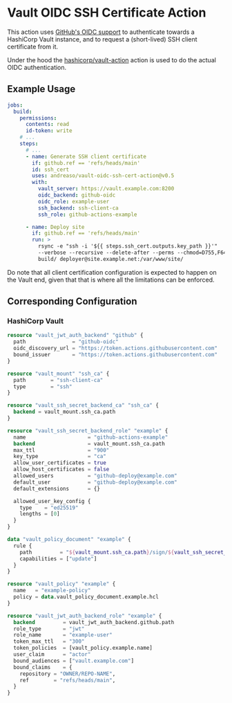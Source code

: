 # Vault OIDC SSH Certificate Action

This action uses [GitHub's OIDC support][1] to authenticate towards a
HashiCorp Vault instance, and to request a (short-lived) SSH client
certificate from it.

Under the hood the [hashicorp/vault-action][2] action is used to do
the actual OIDC authentication.


## Example Usage

```yaml
jobs:
  build:
    permissions:
      contents: read
      id-token: write
    # ...
    steps:
      # ...
      - name: Generate SSH client certificate
        if: github.ref == 'refs/heads/main'
        id: ssh_cert
        uses: andreaso/vault-oidc-ssh-cert-action@v0.5
        with:
          vault_server: https://vault.example.com:8200
          oidc_backend: github-oidc
          oidc_role: example-user
          ssh_backend: ssh-client-ca
          ssh_role: github-actions-example

      - name: Deploy site
        if: github.ref == 'refs/heads/main'
        run: >
          rsync -e "ssh -i '${{ steps.ssh_cert.outputs.key_path }}'"
          --verbose --recursive --delete-after --perms --chmod=D755,F644
          build/ deployer@site.example.net:/var/www/site/
```

Do note that all client certification configuration is expected to
happen on the Vault end, given that that is where all the limitations
can be enforced.


## Corresponding Configuration

### HashiCorp Vault

```terraform
resource "vault_jwt_auth_backend" "github" {
  path               = "github-oidc"
  oidc_discovery_url = "https://token.actions.githubusercontent.com"
  bound_issuer       = "https://token.actions.githubusercontent.com"
}

resource "vault_mount" "ssh_ca" {
  path        = "ssh-client-ca"
  type        = "ssh"
}

resource "vault_ssh_secret_backend_ca" "ssh_ca" {
  backend = vault_mount.ssh_ca.path
}
```

```terraform
resource "vault_ssh_secret_backend_role" "example" {
  name                    = "github-actions-example"
  backend                 = vault_mount.ssh_ca.path
  max_ttl                 = "900"
  key_type                = "ca"
  allow_user_certificates = true
  allow_host_certificates = false
  allowed_users           = "github-deploy@example.com"
  default_user            = "github-deploy@example.com"
  default_extensions      = {}

  allowed_user_key_config {
    type    = "ed25519"
    lengths = [0]
  }
}

data "vault_policy_document" "example" {
  rule {
    path         = "${vault_mount.ssh_ca.path}/sign/${vault_ssh_secret_backend_role.example.name}"
    capabilities = ["update"]
  }
}

resource "vault_policy" "example" {
  name   = "example-policy"
  policy = data.vault_policy_document.example.hcl
}

resource "vault_jwt_auth_backend_role" "example" {
  backend         = vault_jwt_auth_backend.github.path
  role_type       = "jwt"
  role_name       = "example-user"
  token_max_ttl   = "300"
  token_policies  = [vault_policy.example.name]
  user_claim      = "actor"
  bound_audiences = ["vault.example.com"]
  bound_claims    = {
    repository = "OWNER/REPO-NAME",
    ref        = "refs/heads/main",
  }
}
```


[1]: https://docs.github.com/en/actions/deployment/security-hardening-your-deployments/about-security-hardening-with-openid-connect
[2]: https://github.com/hashicorp/vault-action
